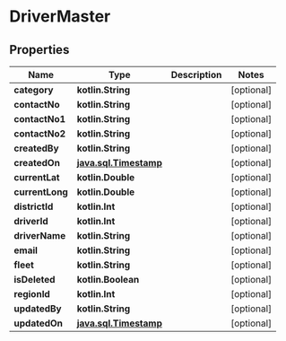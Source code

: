 
# DriverMaster

## Properties
Name | Type | Description | Notes
------------ | ------------- | ------------- | -------------
**category** | **kotlin.String** |  |  [optional]
**contactNo** | **kotlin.String** |  |  [optional]
**contactNo1** | **kotlin.String** |  |  [optional]
**contactNo2** | **kotlin.String** |  |  [optional]
**createdBy** | **kotlin.String** |  |  [optional]
**createdOn** | [**java.sql.Timestamp**](java.sql.Timestamp.md) |  |  [optional]
**currentLat** | **kotlin.Double** |  |  [optional]
**currentLong** | **kotlin.Double** |  |  [optional]
**districtId** | **kotlin.Int** |  |  [optional]
**driverId** | **kotlin.Int** |  |  [optional]
**driverName** | **kotlin.String** |  |  [optional]
**email** | **kotlin.String** |  |  [optional]
**fleet** | **kotlin.String** |  |  [optional]
**isDeleted** | **kotlin.Boolean** |  |  [optional]
**regionId** | **kotlin.Int** |  |  [optional]
**updatedBy** | **kotlin.String** |  |  [optional]
**updatedOn** | [**java.sql.Timestamp**](java.sql.Timestamp.md) |  |  [optional]



